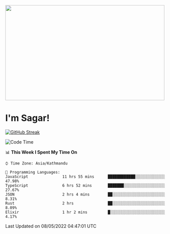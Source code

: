 
<img src="https://media.giphy.com/media/3ornk57KwDXf81rjWM/giphy.gif" width="500" height="300" frameBorder="0" class="giphy-embed" allowFullScreen></img>

#   I'm Sagar!
[![GitHub Streak](https://github-readme-streak-stats.herokuapp.com/?user=sgr2848)](https://git.io/streak-stats)
<!--START_SECTION:waka-->
![Code Time](http://img.shields.io/badge/Code%20Time-0-blue)

📊 **This Week I Spent My Time On** 

```text
⌚︎ Time Zone: Asia/Kathmandu

💬 Programming Languages: 
JavaScript               11 hrs 55 mins      ████████████░░░░░░░░░░░░░   47.98% 
TypeScript               6 hrs 52 mins       ███████░░░░░░░░░░░░░░░░░░   27.67% 
JSON                     2 hrs 4 mins        ██░░░░░░░░░░░░░░░░░░░░░░░   8.31% 
Rust                     2 hrs               ██░░░░░░░░░░░░░░░░░░░░░░░   8.09% 
Elixir                   1 hr 2 mins         █░░░░░░░░░░░░░░░░░░░░░░░░   4.17%

```


 Last Updated on 08/05/2022 04:47:01 UTC
<!--END_SECTION:waka-->
